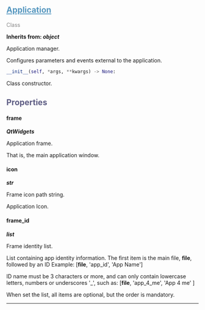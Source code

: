 

## <h2 style="color: #5697bf;"><u>Application</u></h2>

<span style="color: #888;">Class</span>

**Inherits from: _object_**

Application manager.

 Configures parameters and events external to the application.
 

```python
__init__(self, *args, **kwargs) -> None:
```

Class constructor.

### <h2 style="color: #5e5d84;">Properties</h2>

#### frame

**_QtWidgets_**

Application frame.

That is, the main application window.


#### icon

**_str_**

Frame icon path string.

Application Icon.


#### frame_id

**_list_**

Frame identity list.

List containing app identity information.
The first item is the main file, __file__, followed by an ID
Example:
[__file__, 'app_id', 'App Name']

ID name must be 3 characters or more, and can only contain lowercase 
letters, numbers or underscores '_', such as:
[__file__, 'app_4_me', 'App 4 me' ]

When set the list, all items are optional, but the order is mandatory.


---